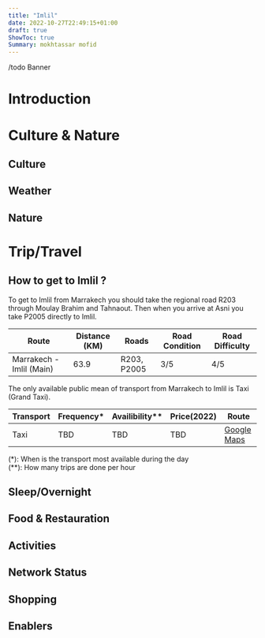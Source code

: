 ```yaml
---
title: "Imlil"
date: 2022-10-27T22:49:15+01:00
draft: true
ShowToc: true
Summary: mokhtassar mofid
---
```


/todo Banner
# Introduction

# Culture & Nature

## Culture
## Weather
## Nature


# Trip/Travel
## How to get to Imlil ?

To get to Imlil from Marrakech you should take the regional road R203 through Moulay Brahim and Tahnaout. Then when you arrive at Asni you take P2005 directly to Imlil.

| Route                    | Distance (KM) | Roads       | Road Condition | Road Difficulty |
| ---                      | ---           | ---         | ---            | ---             |
| Marrakech - Imlil (Main) | 63.9          | R203, P2005 | 3/5            | 4/5             |

The only available public mean of transport from Marrakech to Imlil is Taxi (Grand Taxi).

| Transport | Frequency* | Availibility** | Price(2022) | Route                                                |
| ---       | ---                  | ---                      | ---                   | ---                                                  |
| Taxi      | TBD                  | TBD                      | TBD                   | [Google Maps](https://goo.gl/maps/5VBKmkrLzG4GCmBP8) |

(*): When is the transport most available during the day\
(**): How many trips are done per hour

## Sleep/Overnight

## Food & Restauration

## Activities

## Network Status

## Shopping

## Enablers
